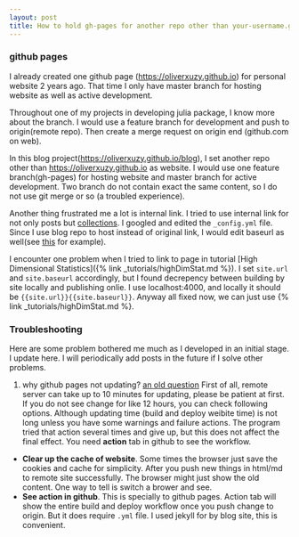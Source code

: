 ```yaml
---
layout: post
title: How to hold gh-pages for another repo other than your-username.github.io?
---
```




### github pages

I already created one github page (https://oliverxuzy.github.io) for personal website 2 years ago. That time I only have master branch for hosting website as well as active development. 

Throughout one of my projects in developing julia package, I know more about the branch. I would use a feature branch for development and push to origin(remote repo). Then create a merge request on origin end (github.com on web).

In this blog project(https://oliverxuzy.github.io/blog), I set another repo other than https://oliverxuzy.github.io as website. I would use one feature branch(gh-pages) for hosting website and master branch for active development. Two branch do not contain exact the same content, so I do not use git merge or so (a troubled experience).

Another thing frustrated me a lot is internal link. I tried to use internal link for not only posts but [collections](https://stackoverflow.com/questions/27099427/jekyll-filename-without-date). I googled and edited the `_config.yml` file. Since I use blog repo to host instead of original link, I would edit baseurl as well(see [this](https://github.com/barryclark/jekyll-now/blob/12cb8a2e97c3b63c4bc92d2a1ab050b35bf946b7/_config.yml#L46) for example).

I encounter one problem when I tried to link to page in tutorial [High Dimensional Statistics]({% link _tutorials/highDimStat.md %}). I set `site.url` and `site.baseurl` accordingly, but I found decrepency between building by site locally and publishing onlie. I use localhost:4000, and locally it should be `{{site.url}}{{site.baseurl}}`. Anyway all fixed now, we can just use {% link _tutorials/highDimStat.md %}.


### Troubleshooting
Here are some problem bothered me much as I developed in an initial stage. I update here. I will periodically add posts in the future if I solve other problems.
1. why github pages not updating? [an old question](https://stackoverflow.com/questions/24713112/why-does-my-github-page-do-not-update-its-content/47955695#47955695)
First of all, remote server can take up to 10 minutes for updating, please be patient at first. If you do not see change for like 12 hours, you can check following options. Although updating time (build and deploy weibite time) is not long unless you have some warnings and failure actions. The program tried that action several times and give up, but this does not affect the final effect. You need __action__ tab in github to see the workflow.
 - __Clear up the cache of website__. Some times the browser just save the cookies and cache for simplicity. After you push new things in html/md to remote site successfully. The browser might just show the old content. One way to tell is switch a brower and see.
 - __See action in github__. This is specially to github pages. Action tab will show the entire build and deploy workflow once you push change to origin. But it does require `.yml` file. I used jekyll for by blog site, this is convenient.

